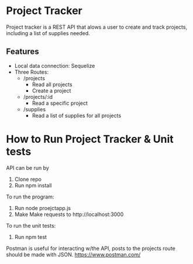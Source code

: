 # Project Tracker
Project tracker is a REST API that alows a user to create and track projects, including a list of supplies needed.  

## Features
* Local data connection: Sequelize
* Three Routes: 
    * /projects
        * Read all projects
        * Create a project
    * /projects/:id
        * Read a specific project
    * /supplies
        * Read a list of supplies for all projects


# How to Run Project Tracker & Unit tests
API can be run by

1. Clone repo
2. Run npm install

To run the program:
1. Run node proejctapp.js
2. Make Make requests to http://localhost:3000

To run the unit tests:
1. Run npm test

Postman is useful for interacting w/the API, posts to the projects route should be made with JSON. https://www.postman.com/